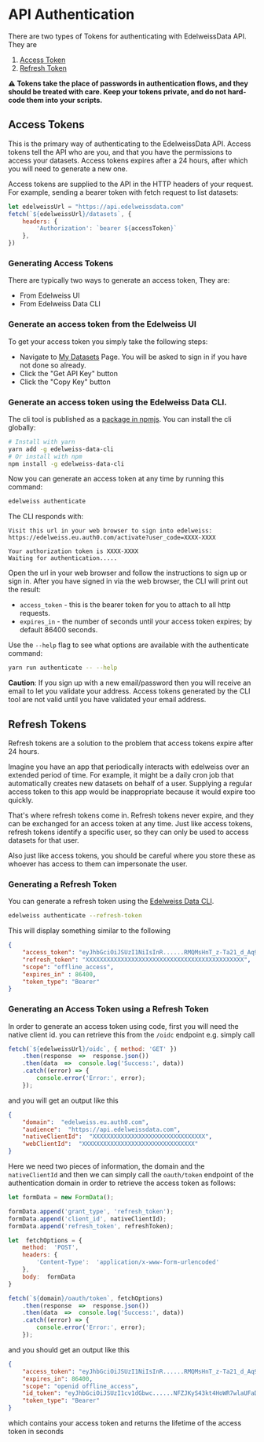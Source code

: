 
# API Authentication

There are two types of Tokens for authenticating with EdelweissData API. They are

1. [Access Token](#access-tokens)
2. [Refresh Token](#refresh-tokens)

**⚠️  Tokens take the place of passwords in authentication flows, and they should be treated with care. Keep your tokens private, and do not hard-code them into your scripts.**

## Access Tokens
This is the primary way of authenticating to the EdelweissData API.
Access tokens tell the API who are you, and that you have the permissions to access your datasets.
Access tokens expires after a 24 hours, after which you will need to generate a new one.

Access tokens are supplied to the API in the HTTP headers of your request.  For example, sending a bearer token with fetch request to list datasets:

```js
let edelweissUrl = "https://api.edelweissdata.com"
fetch(`${edelweissUrl}/datasets`, {
    headers: {
        'Authorization': `bearer ${accessToken}`
    },
})
```

### Generating Access Tokens
There are typically two ways to generate an access token, They are:

- From Edelweiss UI
- From Edelweiss Data CLI

### Generate an access token from the Edelweiss UI

To get your access token you simply take the following steps:

- Navigate to [My Datasets](https://edelweissdata.com/datasets/manage) Page.  You will be asked to sign in if you have not done so already.
- Click the "Get API Key" button
- Click the "Copy Key" button


### Generate an access token using the Edelweiss Data CLI.

The cli tool is published as a [package in npmjs](https://www.npmjs.com/package/edelweiss-data-cli). You can install the cli globally:

```bash
# Install with yarn
yarn add -g edelweiss-data-cli
# Or install with npm
npm install -g edelweiss-data-cli
```

Now you can generate an access token at any time by running this command:

```bash
edelweiss authenticate
```

The CLI responds with:

```
Visit this url in your web browser to sign into edelweiss:
https://edelweiss.eu.auth0.com/activate?user_code=XXXX-XXXX

Your authorization token is XXXX-XXXX
Waiting for authentication.....
```

Open the url in your web browser and follow the instructions to sign up or sign in. After you have signed in via the web browser, the CLI will print out the result:

- `access_token` - this is the bearer token for you to attach to all http requests.
- `expires_in` - the number of seconds until your access token expires; by default 86400 seconds.


Use the `--help` flag to see what options are available with the authenticate command:

```bash
yarn run authenticate -- --help
```

**Caution**: If you sign up with a new email/password then you will receive an email to let you validate your address.  Access tokens generated by the CLI tool are not valid until you have validated your email address.

## Refresh Tokens

Refresh tokens are a solution to the problem that access tokens expire after 24 hours.

Imagine you have an app that periodically interacts with edelweiss over an extended period of time.
For example, it might be a daily cron job that automatically creates new datasets on behalf of a user.
Supplying a regular access token to this app would be inappropriate because it would expire too quickly.

That's where refresh tokens come in. Refresh tokens never expire, and they can be exchanged for an access token at any time.
Just like access tokens, refresh tokens identify a specific user, so they can only be used to access datasets for that user.

Also just like access tokens, you should be careful where you store these as whoever has access to them can impersonate the user.

### Generating a Refresh Token
You can generate a refresh token using the [Edelweiss Data CLI](https://www.npmjs.com/package/edelweiss-data-cli).

```bash
edelweiss authenticate --refresh-token
```

This will display something similar to the following
```json
{
    "access_token": "eyJhbGciOiJSUzI1NiIsInR......RMQMsHnT_z-Ta21_d_Aq9lXT9w",
    "refresh_token": "XXXXXXXXXXXXXXXXXXXXXXXXXXXXXXXXXXXXXXXXXXXXX",
    "scope": "offline_access",
    "expires_in" : 86400,
    "token_type": "Bearer"
}
```

### Generating an Access Token using a Refresh Token
In order to generate an access token using code, first you will need the native client id. you can retrieve this from the `/oidc` endpoint e.g. simply call
```javascript
fetch(`${edelweissUrl}/oidc`, { method: 'GET' })
    .then(response  =>  response.json())
    .then(data  =>  console.log('Success:', data))
    .catch((error) => {
        console.error('Error:', error);
    });
```
and you will get an output like this

```json
{
    "domain":  "edelweiss.eu.auth0.com",
    "audience":  "https://api.edelweissdata.com",
    "nativeClientId":  "XXXXXXXXXXXXXXXXXXXXXXXXXXXXXXXX",
    "webClientId":  "XXXXXXXXXXXXXXXXXXXXXXXXXXXXXXXX"
}
```

Here we need two pieces of information, the domain and the `nativeClientId` and then we can simply call the `oauth/token` endpoint of the authentication domain in order to retrieve the access token as follows:

```javascript
let formData = new FormData();

formData.append('grant_type', 'refresh_token');
formData.append('client_id', nativeClientId);
formData.append('refresh_token', refreshToken);

let  fetchOptions = {
    method:  'POST',
    headers: {
        'Content-Type':  'application/x-www-form-urlencoded'
    },
    body:  formData
}

fetch(`${domain}/oauth/token`, fetchOptions)
    .then(response  =>  response.json())
    .then(data  =>  console.log('Success:', data))
    .catch((error) => {
        console.error('Error:', error);
    });
```

and you should get an output like this

```json
{
    "access_token": "eyJhbGciOiJSUzI1NiIsInR......RMQMsHnT_z-Ta21_d_Aq9lXT9w",
    "expires_in": 86400,
    "scope": "openid offline_access",
    "id_token": "eyJhbGciOiJSUzI1cv1dGbwc......NFZJKyS43kt4HoWR7wlaUFaDQ",
    "token_type": "Bearer"
}
```
which contains your access token and returns the lifetime of the access token in seconds
